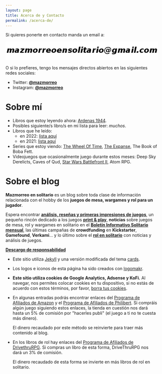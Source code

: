 ```yaml
---
layout: page
title: Acerca de y Contacto
permalink: /acerca-de/
---
```


Si quieres ponerte en contacto manda un email a:

![imagen de email](/images/email.png)

O si lo prefieres, tengo los mensajes directos abiertos en las siguientes
 redes sociales:

 * Twitter: **[@mazmorreo](https://twitter.com/mazmorreo)**
 * Instagram: **[@mazmorreo](https://www.instagram.com/mazmorreo/?hl=es)**

# Sobre mí

* Libros que estoy leyendo ahora: [Ardenas 1944](https://amzn.to/3fACxSx).
* Posibles siguiente/s libro/s en mi lista para leer: *muchos*.
* Libros que he leído:
  - en 2022: [lista aquí]({{site.baseurl}}/2022/12/30/off-topic-libros-de-2022/)
  - en 2021: [lista
    aquí]({{site.baseurl}}/2021/12/21/off-topic-libros-de-2021/)
* Series que estoy viendo: [The Wheel Of
  Time](https://www.primevideo.com/?tag=mazmorreo-21), [The
  Expanse](https://www.primevideo.com/?tag=mazmorreo-21), The Book of Boba Fett.
* Videojuegos que ocasionalmente juego durante estos meses: Deep Sky Derelicts,
  Caves of Qud, [Star Wars Battlefront II](https://amzn.to/2TQNQz5), Atom RPG.


# Sobre el blog

**Mazmorreo en solitario** es un blog sobre toda clase de información
relacionada con el hobby de los **juegos de mesa, wargames y rol para un jugador**.

Espera encontrar **[análisis, reseñas y primeras impresiones de
juegos]({{site.baseurl}}/analisis/)**, un pequeño rincón dedicado a los juegos **[print &
play]({{site.baseurl}}/rincon-print-and-play)**, **noticias** sobre juegos de
mesa, rol y wargames en solitario en el **[Boletín Informativo Solitario
mensual]({{site.baseurl}}etiqueta/boletin-informativo-solitario/)**, las
últimas campañas de **crowdfunding** en **Kickstarter**, **Gamefound**,
**Verkami**... y lo último sobre el **[rol en
solitario]({{site.baseurl}}/rol-en-solitario/)** con noticias y análisis de
juegos.


<!-- **Entidades colaboradoras** -->

<!-- <div class="row"> -->
<!--     <div class="col-md-3"> -->
<!--         <a href="https://www.misifu.es/" target="_blank"> -->
<!--             <img src="{{site.baseurl}}/images/logo-misifu-juegosdemesa.png" -->
<!--             alt="Misifú"> -->
<!--         </a> -->
<!--     </div> -->
<!--     <div class="col-md-9"> -->
<!--         <p><strong>Misifú</strong> es una tienda malagueña de juegos de mesa, -->
<!--             que toma el nombre de la gata del hermano del propietario. -->
<!--             Desde Mazmorreo en solitario damos las gracias al equipo de Misifú -->
<!--             por colaborar con nosotros. -->
<!--         </p> -->
<!--     </div> -->
<!-- </div> -->


<a href="#cookies"><strong>Descargo de responsabilidad</strong></a>

* Este sitio utiliza [Jekyll](https://jekyllrb.com/) y una versión modificada
del tema [cards](https://github.com/sharu725/cards).
* Los logos e iconos de esta página ha sido creados con
  [logomakr](https://logomakr.com). 

* **Este sitio utiliza cookies de Google Analytics, Adsense y KoFi.**
    Al navegar, nos permites
    colocar cookies en tu dispositivo, si no estás de acuerdo con estos términos,
    por favor, [borra tus
    cookies](https://www.google.es/search?q=como+borrar+cookies). 

* En algunas entradas podrás encontrar enlaces del [Programa de Afiliados de
  Amazon](https://afiliados.amazon.es/help/operating/schedule) y el [Programa
  de Afiliados de Philibert](https://www.philibertnet.com/fr/#ae447). Si compráis
  algún juego siguiendo estos enlaces, la tienda en cuestión nos dará hasta un
  5% de comisión por "hacerles publi" (el juego a ti no te cuesta más dinero).
  
  El dinero recaudado por este método se reinvierte para traer más
  contenido al blog.
  
* En los libros de rol hay enlaces del [Programa de Afiliados de
  DrivethruRPG](https://www.drivethrurpg.com/?affiliate_id=1914894). Si compras
  un libro de esta forma, DriveThruRPG nos dará un 3% de comisión.
  
  El dinero recaudado de esta forma se invierte en más libros de rol en
  solitario.
  

